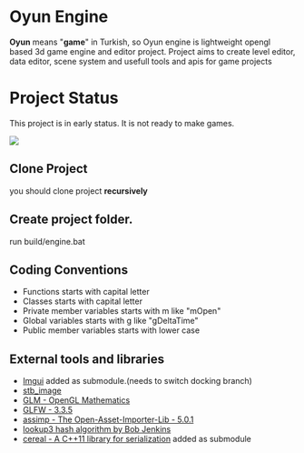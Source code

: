 # Oyun Engine

<b>Oyun</b> means "<b>game</b>" in Turkish, so Oyun engine is lightweight opengl based 3d game engine and editor project. Project aims to create level editor, data editor, scene system and usefull tools and apis for game projects

# Project Status
This project is in early status. It is not ready to make games. 

![](status.gif)

## Clone Project
you should clone project <b>recursively</b>

## Create project folder.
run build/engine.bat

## Coding Conventions
  * Functions starts with capital letter
  * Classes starts with capital letter
  * Private member variables starts with m like "mOpen"
  * Global variables starts with g like "gDeltaTime"
  * Public member variables starts with lower case

## External tools and libraries
* [Imgui](https://github.com/ocornut/imgui) added as submodule.(needs to switch docking branch)
* [stb_image](https://github.com/nothings/stb)
* [GLM - OpenGL Mathematics](https://glm.g-truc.net/0.9.8/index.html)
* [GLFW - 3.3.5](https://www.glfw.org)
* [assimp - The Open-Asset-Importer-Lib - 5.0.1](http://assimp.org)
* [lookup3 hash algorithm by Bob Jenkins](https://burtleburtle.net/bob/c/lookup3.c)
* [cereal - A C++11 library for serialization](https://github.com/USCiLab/cereal) added as submodule
